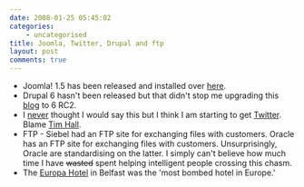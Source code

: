 ```yaml
---
date: 2008-01-25 05:45:02
categories:
    - uncategorised
title: Joomla, Twitter, Drupal and ftp
layout: post
comments: true
---
```

-   Joomla! 1.5 has been released and installed over
    [here](http://www.nbrightside.com/joomla/).
-   Drupal 6 hasn't been released but that didn't stop me upgrading this
    [blog](http://www.nbrightside.com/drupal/node/32#comments) to 6 RC2.
-   I
    [never](http://www.nbrightside.com/blog/2007/03/12/resisting-the-lure-of-twitter/)
    thought I would say this but I think I am starting to get
    [Twitter](https://twitter.com/andycowl/). Blame [Tim
    Hall](http://www.oracle-base.com/blog/2008/01/24/twitter-funny-coincidences-and-updates/).
-   FTP - Siebel had an FTP site for exchanging files with customers.
    Oracle has an FTP site for exchanging files with customers.
    Unsurprisingly, Oracle are standardising on the latter. I simply
    can't believe how much time I have ~~wasted~~ spent helping
    intelligent people crossing this chasm.
-   The [Europa Hotel](http://en.wikipedia.org/wiki/Europa_Hotel) in
    Belfast was the 'most bombed hotel in Europe.'

